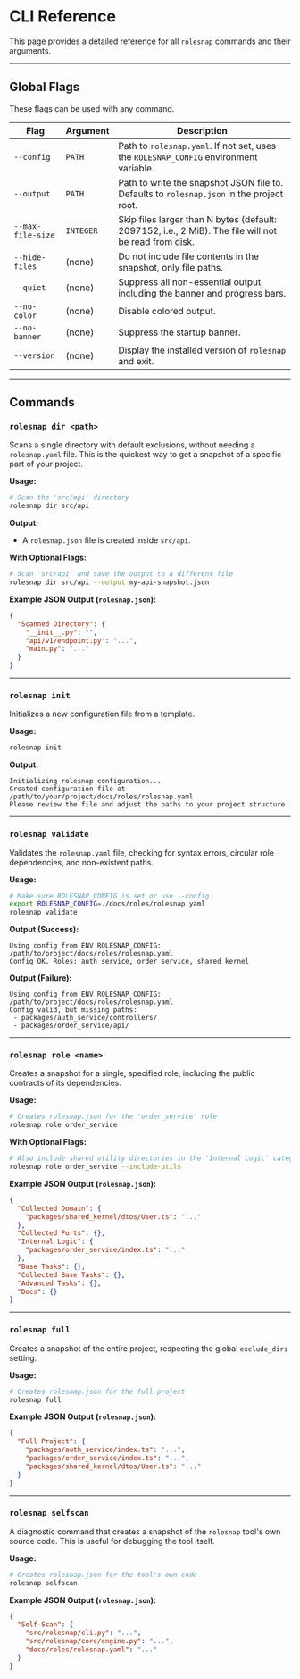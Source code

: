 # CLI Reference

This page provides a detailed reference for all `rolesnap` commands and their arguments.

---

## Global Flags

These flags can be used with any command.

| Flag             | Argument   | Description                                                                                             |
|------------------|------------|---------------------------------------------------------------------------------------------------------|
| `--config`       | `PATH`     | Path to `rolesnap.yaml`. If not set, uses the `ROLESNAP_CONFIG` environment variable.                     |
| `--output`       | `PATH`     | Path to write the snapshot JSON file to. Defaults to `rolesnap.json` in the project root.               |
| `--max-file-size`| `INTEGER`  | Skip files larger than N bytes (default: 2097152, i.e., 2 MiB). The file will not be read from disk.      |
| `--hide-files`   | (none)     | Do not include file contents in the snapshot, only file paths.                                          |
| `--quiet`        | (none)     | Suppress all non-essential output, including the banner and progress bars.                              |
| `--no-color`     | (none)     | Disable colored output.                                                                                 |
| `--no-banner`    | (none)     | Suppress the startup banner.                                                                            |
| `--version`      | (none)     | Display the installed version of `rolesnap` and exit.                                                   |

---

## Commands

### `rolesnap dir <path>`

Scans a single directory with default exclusions, without needing a `rolesnap.yaml` file. This is the quickest way to get a snapshot of a specific part of your project.

**Usage:**
```bash
# Scan the 'src/api' directory
rolesnap dir src/api
```

**Output:**
- A `rolesnap.json` file is created inside `src/api`.

**With Optional Flags:**
```bash
# Scan 'src/api' and save the output to a different file
rolesnap dir src/api --output my-api-snapshot.json
```

**Example JSON Output (`rolesnap.json`):**
```json
{
  "Scanned Directory": {
    "__init__.py": "",
    "api/v1/endpoint.py": "...",
    "main.py": "..."
  }
}
```

---

### `rolesnap init`

Initializes a new configuration file from a template.

**Usage:**
```bash
rolesnap init
```

**Output:**
```
Initializing rolesnap configuration...
Created configuration file at /path/to/your/project/docs/roles/rolesnap.yaml
Please review the file and adjust the paths to your project structure.
```

---

### `rolesnap validate`

Validates the `rolesnap.yaml` file, checking for syntax errors, circular role dependencies, and non-existent paths.

**Usage:**
```bash
# Make sure ROLESNAP_CONFIG is set or use --config
export ROLESNAP_CONFIG=./docs/roles/rolesnap.yaml
rolesnap validate
```

**Output (Success):**
```
Using config from ENV ROLESNAP_CONFIG: /path/to/project/docs/roles/rolesnap.yaml
Config OK. Roles: auth_service, order_service, shared_kernel
```

**Output (Failure):**
```
Using config from ENV ROLESNAP_CONFIG: /path/to/project/docs/roles/rolesnap.yaml
Config valid, but missing paths:
 - packages/auth_service/controllers/
 - packages/order_service/api/
```

---

### `rolesnap role <name>`

Creates a snapshot for a single, specified role, including the public contracts of its dependencies.

**Usage:**
```bash
# Creates rolesnap.json for the 'order_service' role
rolesnap role order_service
```

**With Optional Flags:**
```bash
# Also include shared utility directories in the 'Internal Logic' category
rolesnap role order_service --include-utils
```

**Example JSON Output (`rolesnap.json`):**
```json
{
  "Collected Domain": {
    "packages/shared_kernel/dtos/User.ts": "..."
  },
  "Collected Ports": {},
  "Internal Logic": {
    "packages/order_service/index.ts": "..."
  },
  "Base Tasks": {},
  "Collected Base Tasks": {},
  "Advanced Tasks": {},
  "Docs": {}
}
```

---

### `rolesnap full`

Creates a snapshot of the entire project, respecting the global `exclude_dirs` setting.

**Usage:**
```bash
# Creates rolesnap.json for the full project
rolesnap full
```

**Example JSON Output (`rolesnap.json`):**
```json
{
  "Full Project": {
    "packages/auth_service/index.ts": "...",
    "packages/order_service/index.ts": "...",
    "packages/shared_kernel/dtos/User.ts": "..."
  }
}
```

---

### `rolesnap selfscan`

A diagnostic command that creates a snapshot of the `rolesnap` tool's own source code. This is useful for debugging the tool itself.

**Usage:**
```bash
# Creates rolesnap.json for the tool's own code
rolesnap selfscan
```

**Example JSON Output (`rolesnap.json`):**
```json
{
  "Self-Scan": {
    "src/rolesnap/cli.py": "...",
    "src/rolesnap/core/engine.py": "...",
    "docs/roles/rolesnap.yaml": "..."
  }
}
```
